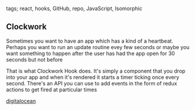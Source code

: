 tags; react, hooks, GitHub, repo, JavaScript, Isomorphic

## Clockwork

Sometimes you want to have an app which has a kind of a heartbeat. Perhaps you want to run an update routine evey few seconds or maybe you want something to happen after the user has had the app open for 30 seconds but not before

That is what Clockwork Hook does. It's simply a component that you drop into your app and when it's rendered it starts a timer ticking once every second. There's an API you can use to add events in the form of redux actions to get fired at particular times

[digitalocean](https://www.digitalocean.com/community/tutorials/react-countdown-timer-react-hooks)


```javascript



```